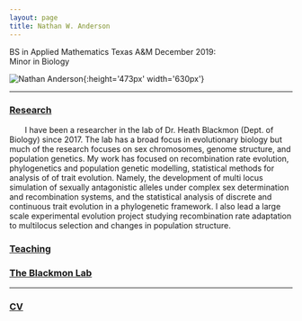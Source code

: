 ```yaml
---
layout: page
title: Nathan W. Anderson
---
```

BS in Applied Mathematics Texas A&M December 2019: <br>
Minor in Biology


![Nathan Anderson](pic.jpg){:height='473px' width='630px'}
<hr color = '#fff'>

### [Research](http://nw-anderson.github.io/nw-anderson_research.github.io/)

&nbsp;&nbsp;&nbsp;&nbsp;&nbsp;&nbsp;  I have been a researcher in the lab of Dr. Heath Blackmon (Dept. of Biology) since 2017. The lab has a broad focus in evolutionary biology but much of the research focuses on sex chromosomes, genome structure, and population genetics. My work has focused on recombination rate evolution, phylogenetics and population genetic modelling, statistical methods for analysis of of trait evolution. Namely, the development of multi locus simulation of sexually antagonistic alleles under complex sex determination and recombination systems, and the statistical analysis of discrete and continuous trait evolution in a phylogenetic framework. I also lead a large scale experimental evolution project studying recombination rate adaptation to multilocus selection and changes in population structure.


### [Teaching]()


### [The Blackmon Lab](http://coleoguy.github.io)

<hr color = '#fff'>

### [CV](https://docs.google.com/document/d/1x__x_N1p2K2cdQtj4fG9xxhNSBCTvy_BpAZppW_HBHY/edit?usp=sharing)


